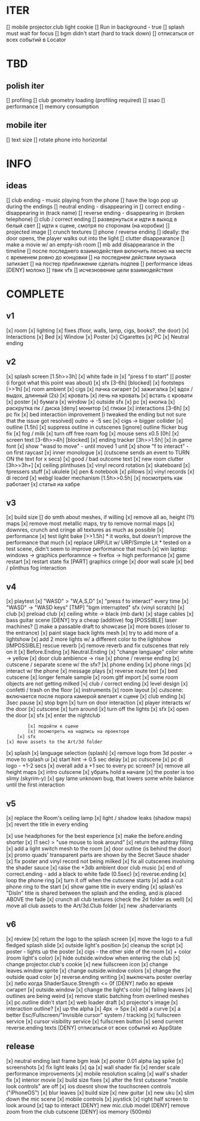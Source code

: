 # ITER
[] mobile projector.club light cookie
[] Run in background - true
	[] splash must wait for focus
[] bgm didn't start (hard to track down)
[] отписаться от всех событий в Locator

# TBD
## polish iter
[] profiling
	[] club geometry loading (profiling required)
	[] ssao
[] performance
[] memory consumption

## mobile iter
[] text size
[] rotate phone into horizontal

# INFO

## ideas
[] club ending - music playing from the phone
[] have the logo pop up during the endings
	[] neutral ending - disappearing in
	[] correct ending - disappearing in (track name)
	[] reverse ending - disappearing in (broken telephone)
[] club / correct ending
	[] развернуться и идти в выход в белый свет
	[] идти к сцене, смотря по сторонам (на коробки)
	[] projected image
	[] crunch textures
[] phone / reverse ending
	[] ideally: the door opens, the player walks out into the light
[] clutter disappearance
	[] make a movie w/ an empty-ish room
		[] mb add disappearance in the timeline
[] после последнего взаимодействия включить песню на месте с временем ровно до концовки
	[] на последнем действии музыка затихает
[] на постер приближение сделать подпев
[] performance ideas
[DENY] молоко
	[] твик vfx
	[] исчезновение цели взаимодействия
	

# COMPLETE
## v1
[x] room
	[x] lighting
	[x] fixes (floor, walls, lamp, cigs, books?, the door)
[x] Interactions
	[x] Bed
	[x] Window
	[x] Poster
	[x] Cigarettes
	[x] PC
[x] Neutral ending

## v2
[x] splash screen [1.5h>>3h]
	[x] white fade in
	[x] "press f to start"
	[] poster (i forgot what this point was about)
[x] sfx [3-6h] [blocked]
	[x] footsteps [>>1h]
	[x] room ambient
	[x] cigs
		[x] пачка сигарет
		[x] зажигалка
		[x] вдох / выдох, длинный (2s)
	[x] кровать
		[x] лечь на кровать
		[x] встать с кровати
	[x] poster
		[x] бумага
	[x] window
		[x] outside sfx
	[x] pc
		[x] кнопка
		[x] раскрутка пк / диска
		[deny] монитор
		[x] глюки
[x] interactions [3-6h]
	[x] pc fix
	[x] bed interaction improvement
	[i tweaked the ending but not sure that the issue got resolved] outro -> -5 sec
	[x] cigs -> bigger collider
[x] outline [1.5h]
	[x] suppress outline in cutscenes
	[ignore] outline flicker bug fix
[x] fog / milk
	[x] turn off free roam fog
[x] mouse sens x0.5 [0h]
[x] screen text [3-6h>>4h] [blocked]
	[x] ending tracker [3h>>1.5h]
	[x] in game font
	[x] show "wasd to move" - until moved 1 unit
	[x] show "f to interact" - on first raycast
	[x] inner monologue
		[x] (cutscene sends an event to TURN ON the text for x secs)
		[x] good / bad outcome text
[x] new room clutter [3h>>3h+]
	[x] ceiling plinthuses
	[x] vinyl record rotation
	[x] skateboard
	[x] fpressers stuff
	[x] ukulele
	[x] pen & notebook
	[x] pillows
	[x] vinyl records
		[x] di record
[x] webgl loader mechanism [1.5h>>0.5h]
	[x] посмотреть как работает
	[x] статья на хабре

## v3
[x] build size
	[] do smth about meshes, if willing
	[x] remove all ao, height (?!) maps
	[x] remove most metallic maps, try to remove normal maps
	[x] downres, crunch and cringe all textures as much as possible
[x] performance
	[x] test light bake [>>1.5h]
		* it works, but doesn't improve the performance that much
	[x] replace URP/Lit w/ URP/Simple Lit
		* tested on a test scene, didn't seem to improve performance that much
	[x] win laptop: windows -> graphics perforamnce -> firefox -> high performance
[x] game restart
	[x] restart state fix
[PART] graphics cringe
	[x] door wall scale
	[x] bed / plinthus fog interaction

## v4
[x] playtest
	[x] "WASD" > "W,A,S,D"
	[x] "press f to interact" every time
	[x] "WASD" -> "WASD keys"
[TMP] "bgm interrupted" sfx (vinyl scratch)
[x] club
	[x] preload club
	[x] ceiling white -> black (mb dark)
	[x] stage cables
	[x] bass guitar scene
	[DENY] try a cheap (additive) fog
	[POSSIBLE] laser machines?
		[] make a passable draft to showcase
	[x] more boxes (closer to the entrance)
	[x] paint stage back lights mesh
	[x] try to add more of a lightshow
	[x] add 2 more lights w/ a different color to the lightshow
[IMPOSSIBLE] rescue reverb
	[x] remove reverb and fix cutscenes that rely on it
		[x] Before.Ending
		[x] Neutral.Ending
[x] "change language" color white -> yellow
[x] door club ambience -> rise
[x] phone / reverse ending
	[x] cutscene / separate scene w/ the sfx?
		[x] phone ending
			[x] phone rings
			[x] interact w/ the phone
			[x] message plays
[x] reverse route text
[x] bed cutscene
	[x] longer female sample
[x] room gltf import
[x] some room objects are not getting milked
[ч] club / correct ending
	[x] level design
		[x] confetti / trash on the floor
		[x] instruments
		[x] room layout
	[x] cutscene: включается после порога
		камерой влетает к сцене
		[x] club ending
			[x] 3sec pause
			[x] stop bgm
			[x] turn on door interaction
			[x] player interacts w/ the door
		[x] cutscene
			[x] turn around
			[x] turn off the lights
				[x] sfx
			[x] open the door
				[x] sfx
			[x] enter the nightclub

			[x] подойти к сцене
			[x] посмотреть на надпись на проекторе
		[x] sfx
	[x] move assets to the Art/3d folder
[x] splash
	[x] language selection (splash)
	[x] remove logo from 3d poster -> move to splash ui
	[x] start hint -> 0.5 sec delay
[x] pc cutscene
	[x] pc di logo - +1-2 secs
	[x] overall add a +1 sec to every pc screen?
[x] remove all height maps
[x] intro cutscene
	[x] убрать hold в начале
[x] the poster is too slimy (skyrim-y)
[x] gay lame unknown bug, that lowers some white balance until the first interaction

## v5

[x] replace the Room's ceiling lamp
[x] light / shadow leaks (shadow maps)
[x] revert the title in every ending

[x] use headphones for the best experience
[x] make the before.ending shorter
[x] (1 sec) > "use mouse to look around"
[x] return the ashtray filling
[x] add a light switch mesh to the room
[x] door outline (is behind the door)
[x] promo quads' transparent parts are shown by the Secret Sauce shader
	[x] fix poster and vinyl record not being milked
	[x] fix all cutscenes involving the shader sauce
[x] raise the +3db ambient door club music
[x] end of correct.ending - add a black to white fade (0.5sec)
[x] reverse.ending
	[x] loop the phone ring
		[x] turn it off when the cutscene starts
	[x] add a cut phone ring to the start 
[x] show game title in every ending
	[x] splash'es "DisIn" title is shared between the splash and the ending, and is placed ABOVE the fade
[x] crunch all club textures (check the 2d folder as well)
[x] move all club assets to the Art/3d.Club folder
[x] new .shadervariants

## v6
[x] review
	[x] return the logo to the splash screen
		[x] move the logo to a full fledged splash slide
	[x] outside light's position
		[x] cleanup the script
		[x] poster - lights up the poster
		[x] cigs - the other side of the room
		[x] + color (room light's color)
	[x] hide outside.window when entering the club
	[x] change projector.club's cookie
	[x] new fullscreen icon
	[x] change leaves.window sprite
	[x] change outside.window colors
	[x] change the outside quad color
[x] reverse.ending writing
[x] выключать poster overlay
	[x] либо когда ShaderSauce.Strength <= 0f
	[DENY] либо во время сигарет
[x] outside.window
	[x] change the light's color
	[x] falling leaves
[x] outlines are being weird
	[x] remove static batching from overlined meshes
	[x] pc.outline didn't start
[x] web loader draft
[x] projector's image
[x] interaction outline?
	[x] up the alpha
	[x] 4px -> 5px
	[x] add a curve
[x] a better Esc/Fullscreen/"Invisible cursor" system / tracking
	[x] fullscreen service
	[x] cursor visibility service
[x] fullscreen button
[x] send current reverse.ending texts
[DENY] отписаться от всех событий из AppState

## release
[x] neutral ending last frame bgm leak
[x] poster 0.01 alpha lag spike
[x] screenshots
[x] fix light leaks
[x] qa
	[x] wall shader fix
	[x] render scale performance improvements
[x] mobile resolution scaling
[x] wall's shader fix
[x] interior movie
[x] build size fixes
[x] after the first cutscene "mobile look controls" are off
[x] ios doesnt show the touchscreen controls ("iPhoneOS")
[x] blur leaves
[x] build size
	[x] new guitar
	[x] new uku
	[x] slim down the mic scene
[x] mobile controls
	[x] joystick
	[x] right half screen to look around
	[x] tap to interact
[DENY] new mic.club model
[DENY] remove zoom from the club cutscene
[DENY] ios memory (500mb)